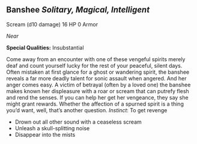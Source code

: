 ## Banshee _Solitary, Magical, Intelligent_

Scream (d10 damage) 16 HP 0 Armor

_Near_

**Special Qualities:** Insubstantial

Come away from an encounter with one of these vengeful spirits merely deaf and count yourself lucky for the rest of your peaceful, silent days. Often mistaken at first glance for a ghost or wandering spirit, the banshee reveals a far more deadly talent for sonic assault when angered. And her anger comes easy. A victim of betrayal (often by a loved one) the banshee makes known her displeasure with a roar or scream that can putrefy flesh and rend the senses. If you can help her get her vengeance, they say she might grant rewards. Whether the affection of a spurned spirit is a thing you’d want, well, that’s another question. _Instinct_: To get revenge

-   Drown out all other sound with a ceaseless scream
-   Unleash a skull-splitting noise
-   Disappear into the mists